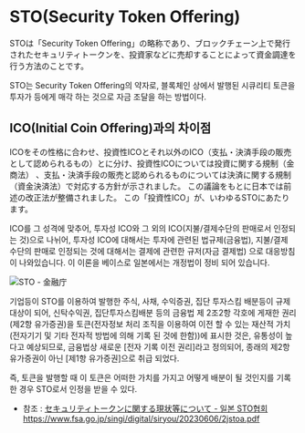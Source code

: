 # STO(Security Token Offering)

STOは「Security Token Offering」の略称であり、ブロックチェーン上で発行されたセキュリティトークンを、投資家などに売却することによって資金調達を行う方法のことです。

STO는 Security Token Offering의 약자로, 블록체인 상에서 발행된 시큐리티 토큰을 투자가 등에게 매각 하는 것으로 자금 조달을 하는 방법이다. 

## ICO(Initial Coin Offering)과의 차이점

ICOをその性格に合わせ、投資性ICOとそれ以外のICO（支払・決済手段の販売として認められるもの）とに分け、投資性ICOについては投資に関する規制（金商法）
、支払・決済手段の販売と認められるものについては決済に関する規制（資金決済法）で対応する方針が示されました。
この議論をもとに日本では前述の改正法が整備されました。
この「投資性ICO」が、いわゆるSTOにあたります。

ICO를 그 성격에 맞추어, 투자성 ICO와 그 외의 ICO(지불/결제수단의 판매로서 인정되는 것)으로 나뉘어, 투자성 ICO에 대해서는 
투자에 관련된 법규제(금융법), 지불/결제 수단의 판매로 인정되는 것에 대해서는 결제에 관련한 규저(자금 결제법) 으로 대응방침이 나와있습니다. 
이 이론을 베이스로 일본에서는 개정법이 정비 되어 있습니다.

![STO - 金融庁](https://github.com/LowyShin/KnowledgeBase/assets/20239203/890c3071-de82-4d20-b608-0d4bc4bacf48)

기업등이 STO를 이용하여 발행한 주식, 사채, 수익증권, 집단 투자스킴 배분등이 규제 대상이 되어, 신탁수익권, 집단투자스킴배분 등의 금융법 제 2조2항 각호에 게재한 권리
(제2항 유가증권)을 토큰(전자정보 처리 조직을 이용하여 이전 할 수 있는 재산적 가치(전자기기 및 기타 전자적 방법에 의해 기록 된 것에 한함))에 표시한 것은, 
유통성이 높다고 예상되므로, 금융법상 새로운 [전자 기록 이전 권리]라고 정의되어, 종래의 제2항 유가증권이 아닌 [제1항 유가증권]으로 취급 되었다.

즉, 토큰을 발행할 때 이 토큰은 어떠한 가치를 가지고 어떻게 배분이 될 것인지를 기록한 경우 STO로서 인정을 받을 수 있다.

- 참조 : [セキュリティトークンに関する現状等について - 일본 STO협회](https://www.fsa.go.jp/singi/digital/siryou/20230606/2jstoa.pdf)https://www.fsa.go.jp/singi/digital/siryou/20230606/2jstoa.pdf

